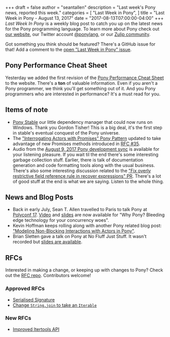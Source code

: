 +++
draft = false
author = "seantallen"
description = "Last week's Pony news, reported this week."
categories = [
    "Last Week in Pony",
]
title = "Last Week in Pony - August 13, 2017"
date = "2017-08-13T07:00:00-04:00"
+++
_Last Week In Pony_ is a weekly blog post to catch you up on the latest news for the Pony programming language. To learn more about Pony check out [our website](https://ponylang.io), our Twitter account [@ponylang](https://twitter.com/ponylang), or our [Zulip community](https://ponylang.zulipchat.com).

Got something you think should be featured? There's a GitHub issue for that! Add a comment to the [open "Last Week in Pony" issue](https://github.com/ponylang/ponylang.github.io/issues?q=is%3Aissue+is%3Aopen+label%3Alast-week-in-pony).
<!--more-->

## Pony Performance Cheat Sheet

Yesterday we added the first revision of the [Pony Performance Cheat Sheet](https://www.ponylang.io/reference/pony-performance-cheatsheet/) to the website. There's a **ton** of valuable information. Even if you aren't a Pony programmer, we think you'll get something out of it. And you Pony programmers who are interested in performance? It's a must read for you.

## Items of note

- [Pony Stable](https://github.com/ponylang/pony-stable) our little dependency manager that could now runs on Windows. Thank you Gordon Tisher! This is a big deal, it's the first step in stable's eventual conquest of the Pony universe.
- The ["Interrogating Actors with Promises" Pony Pattern](https://patterns.ponylang.io/async/actorpromise.html) updated to take advantage of new Promises methods introduced in [RFC #35](https://github.com/ponylang/rfcs/blob/main/text/0035-more-promise-methods.md).
- Audio from the [August 9, 2017 Pony development sync](https://sync-recordings.ponylang.io/r/2017_08_09.m4a) is available for your listening pleasure. If you wait til the end there's some interesting garbage collection stuff. Earlier, there is talk of documentation generation and code formatting tools along with the usual business. There's also some interesting discussion related to the ["Fix overly restrictive field reference rule in recover expressions" PR](https://github.com/ponylang/ponyc/pull/2043). There's a lot of good stuff at the end is what we are saying. Listen to the whole thing.

## News and Blog Posts

- Back in early July, Sean T. Allen travelled to Paris to talk Pony at [Polyconf 17](https://polyconf.com/). [Video](https://eventil.com/presentations/XrsemV) and [slides](https://speakerdeck.com/seantallen/why-pony) are now available for "Why Pony? Bleeding edge technology for your concurrency woes".
- Kevin Hoffman keeps rolling along with another Pony related blog post: ["Modeling Non-Blocking Interactions with Actors in Pony"](https://medium.com/@KevinHoffman/modeling-non-blocking-interactions-with-actors-in-pony-fae59151246a).
- Brian Sletten gave a talk on Pony at No Fluff Just Stuff. It wasn't recorded but [slides are available](https://uberconf.com/s/slides/2017/speaker/Brian_Sletten/pony__not_yet_another_programming_language/sletten_uberconf_pony.pdf).

## RFCs

Interested in making a change, or keeping up with changes to Pony? Check out the [RFC repo](https://github.com/ponylang/rfcs). Contributors welcome!

### Approved RFCs

- [Serialised Signature](https://github.com/ponylang/rfcs/blob/main/text/0047-serialise-signature.md)
- [Change `String.join` to take an `Iterable`](https://github.com/ponylang/rfcs/blob/main/text/0048-change-String-join-to-take-iterable.md)

### New RFCs

- [Improved Itertools API](https://github.com/ponylang/rfcs/pull/101)
